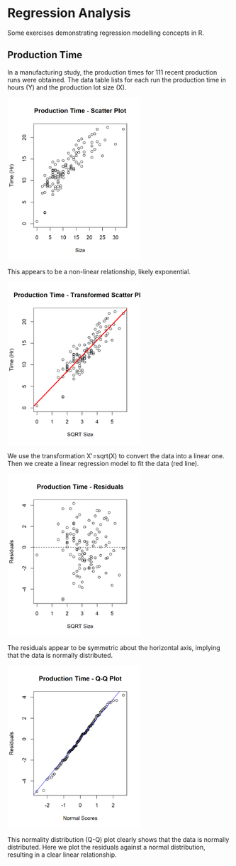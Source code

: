 # Regression Analysis

Some exercises demonstrating regression modelling concepts in R.

## Production Time

In a manufacturing study, the production times for 111 recent production runs were obtained. 
The data table lists for each run the production time in hours (Y) and the production lot size (X).

<img src="https://github.com/brendan-bassett/Regression-Analysis/blob/main/output/Production%20Time%20-%20Scatter%20Plot.jpg" alt="Production Time- Scatter Plot" width="300" height="auto"/>

This appears to be a non-linear relationship, likely exponential. 

<img src="https://github.com/brendan-bassett/Regression-Analysis/blob/main/output/Production%20Time%20-%20Transformed%20Scatter%20Plot.jpg" alt="Production Time - Transformed Scatter Plot" width="300" height="auto"/>

We use the transformation X'=sqrt(X) to convert the data into a linear one. Then we create a linear
regression model to fit the data (red line).

<img src="https://github.com/brendan-bassett/Regression-Analysis/blob/main/output/Production%20Time%20-%20Residuals.jpg" alt="Production Time - Residuals" width="300" height="auto"/>

The residuals appear to be symmetric about the horizontal axis, implying that the data is normally distributed.

<img src="https://github.com/brendan-bassett/Regression-Analysis/blob/main/output/Production%20Time%20-%20Q-Q%20Plot.jpg" alt="Production Time - Normality Distribution" width="300" height="auto"/>

This normality distribution (Q-Q) plot clearly shows that the data is normally distributed. Here we plot the 
residuals against a normal distribution, resulting in a clear linear relationship.